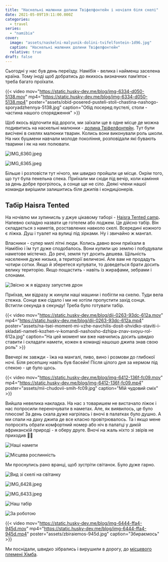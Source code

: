 ```yaml
---
title: "Наскельні малюнки долини Твіфелфонтейн і ночівля біля скелі"
date: 2021-05-09T19:11:00.000Z
categories:
  - travel
series:
  - "namibia"
cover:
  image: "assets/naskelni-malyunik-dolini-tvifelfontein-1d96.jpg"
  caption: "Наскельні малюник долини Твіфелфонтейн"
  relative: true
draft: false
---
```


Сьогодні у нас був день переїзду. Намібія - велика і найменш заселена країна. Тому іноді щоб добратись до якихось визначних пам’яток - треба багато проїхати.

{{< video mov="https://static.husky-dev.me/blog/img-6334-d050-5138.mov" mp4="https://static.husky-dev.me/blog/img-6334-d050-5138.mp4" poster="assets/obid-posered-pusteli-stoli-chastina-nashogo-sporyadzhennya-5138.jpg" caption="Обід посеред пустелі, столи - частина нашого спорядження" >}}

Щоб якось відпочити від дороги, ми заїхали ще в одне місце де можна подивитись на наскельні малюнки - [долина Твіфелфонтейн](https://goo.gl/maps/yBAa8BFV15E4ipoH7). Тут були висічені в скелях малюнки тварин. Колись вони виконували роль школи. На них бушмени навчали молоде покоління, розповідали які бувають тварини і як на них полювати.

![IMG_6360.jpeg](assets/img-6360-907e.jpg)

![IMG_6365.jpeg](assets/img-6365-41cc.jpg)

Більше і розповісти тут нічого, ми швидко пройшли це місце. Окрім того, що тут була пекельна спека. Приїхали ми сюди під вечір, коли каміння за день добре прогрілось, а сонце ще не сіло. Деякі члени нашої команди вирішили залишитись біля джипів і кондиціонерів.

## Табір Haisra Tented

На ночівлю ми зупинисль у джуе цікавому таборі - [Haisra Tented camp](https://goo.gl/maps/JcipRCPqywQULdRX6)**.** Напевно складно назвати це готелем або лоджем. Це дійсно табір. Він складається з наметів, розставлених навколо скелі. Всередині кожного є ліжка. Душ і туалет на вулиці під зірками. Ну і звичайно ж мангал.

Власники - супер милі літні люди. Колись давно вони приїхали в Намібію і їм тут дуже сподобалось. Вони купили цю землю і побудували наметове містечко. До речі, земля тут досить дешева. Щільність населення дуже низька, а території величезні. Але вам не продадуть чотири сотки. Якщо й зберетеся купувати, то доведеться брати досить велику територію. Якщо пощастить - навіть із жирафами, зебрами і слонами.

![Звісно ж я відразу запустив дрон](assets/zvisno-zh-ya-vidrazu-zapustiv-dron-4185.jpg "Звісно ж я відразу запустив дрон")

Приїхав, ми відразу ж кинули наші машини і побігли на скелю. Туди вела стежка. Сонце вже сідало і ми не хотіли пропустити захід сонця. Встигли секунда в секунду! Треба було готувати табір.

{{< video mov="https://static.husky-dev.me/blog/dji-0263-93dc-612a.mov" mp4="https://static.husky-dev.me/blog/dji-0263-93dc-612a.mp4" poster="assets/na-tsei-moment-mi-vzhe-navchilis-dosit-shvidko-staviti-i-skladati-nameti-kozhen-v-komandi-nashosho-dzhipa-znav-svoyu-rol-612a.jpg" caption="На цей момент ми вже навчились досить швидко ставити і складати намети, кожен в команді нашошо джипа знав свою роль" >}}

Ввечері як завжди - їжа на мангалі, пиво, вино і розмови до глибокої ночі. Біля ресепшну навіть був басейн! Після цілого дня за кермом під спекою - це було щось.

{{< video mov="https://static.husky-dev.me/blog/img-6412-136f-fc09.mov" mp4="https://static.husky-dev.me/blog/img-6412-136f-fc09.mp4" poster="assets/mii-chudovii-smih-fc09.jpg" caption="Мій чудовий сміх" >}}

Вийшла невелика накладка. На нас з товаришем не вистачало ліжок і нас попросили переночувати в наметах. Але, як виявилось, це було плюсом! За день скала дуже нагрілась і вночі в палатках було душно. А ми спали на даху джипа де все класно провітрювалось. Та і якщо мене попросять обрати комфортний номер або ніч в палатці у дикій африканскій природі - я оберу друге. Вночі на жаль ніхто зі звірів не приходив 🤷‍♂️

![Наші намети](assets/nashi-nameti-a73f.jpg "Наші намети")

![Місцева рослинність](assets/mistseva-roslinnist-2ae8.jpg "Місцева рослинність")

Ми проснулись рано вранці, щоб зустріти світанок. Було дуже гарно.

![Вид зі скелі на світанку](assets/vid-zi-skeli-na-svitanku-207e.jpg "Вид зі скелі на світанку")

![IMG_6428.jpeg](assets/img-6428-f068.jpg)

![IMG_6433.jpeg](assets/img-6433-664e.jpg)

![Наш табір](assets/nash-tabir-f1b2.jpg "Наш табір")

![За роботою](assets/za-robotoyu-950c.jpg "За роботою")

{{< video mov="https://static.husky-dev.me/blog/img-6444-ffa4-945d.mov" mp4="https://static.husky-dev.me/blog/img-6444-ffa4-945d.mp4" poster="assets/zbiraiemos-945d.jpg" caption="Збираємось" >}}

Ми поснідали, швидко зібрались і вирушили в дорогу, до [місцевого племені Хімба](/posts/plemya-himba).
